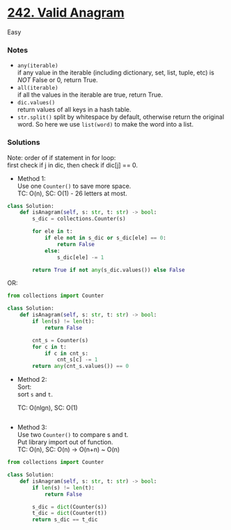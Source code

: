 # [242. Valid Anagram](https://leetcode.com/problems/valid-anagram/description/?envType=study-plan-v2&envId=top-interview-150)

Easy

### Notes

- `any(iterable)`\
  if any value in the iterable (including dictionary, set, list, tuple, etc) is *NOT* False or 0, return True.
- `all(iterable)`\
  if all the values in the iterable are true, return True.
- `dic.values()`\
  return values of all keys in a hash table.
- `str.split()` split by whitespace by default, otherwise return the original word. So here we use `list(word)` to make the word into a list.


### Solutions

Note: order of if statement in for loop:\
      first check if j in dic, then check if dic[j] == 0.

- Method 1:\
  Use one `Counter()` to save more space.\
  TC: O(n), SC: O(1) - 26 letters at most.

```python
class Solution:
    def isAnagram(self, s: str, t: str) -> bool:
        s_dic = collections.Counter(s)

        for ele in t:
            if ele not in s_dic or s_dic[ele] == 0:
                return False
            else:
                s_dic[ele] -= 1

        return True if not any(s_dic.values()) else False
```

 OR:
 
```python
from collections import Counter

class Solution:
    def isAnagram(self, s: str, t: str) -> bool:
        if len(s) != len(t):
            return False

        cnt_s = Counter(s)
        for c in t:
            if c in cnt_s:
                cnt_s[c] -= 1
        return any(cnt_s.values()) == 0
```

- Method 2:\
  Sort:\
  sort `s` and `t`.

  TC: O(nlgn), SC: O(1)

```python

```


- Method 3:\
  Use two `Counter()` to compare s and t.\
  Put library import out of function.\
  TC: O(n), SC: O(n) -> O(n+n) ~ O(n)
```python
from collections import Counter

class Solution:
    def isAnagram(self, s: str, t: str) -> bool:
        if len(s) != len(t):
            return False

        s_dic = dict(Counter(s))
        t_dic = dict(Counter(t))
        return s_dic == t_dic
```
